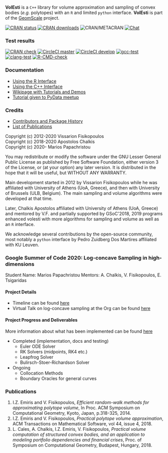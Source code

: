 **VolEsti** is a `C++` library for volume approximation and sampling of convex bodies (*e.g.* polytopes) with an `R` and limited `python` interface. **VolEsti** is part of the [GeomScale](https://geomscale.github.io) project.

[![CRAN status](https://www.r-pkg.org/badges/version/volesti)](https://cran.r-project.org/package=volesti)
[![CRAN downloads](https://cranlogs.r-pkg.org/badges/volesti)](https://cran.r-project.org/package=volesti)
![CRAN/METACRAN](https://img.shields.io/cran/l/volesti)
[![Chat](https://badges.gitter.im/boostorg/geometry.png)](https://gitter.im/GeomScale/community?utm_source=share-link&utm_medium=link&utm_campaign=share-link)

### Test results

[![CRAN check](https://cranchecks.info/badges/worst/volesti)](https://cran.r-project.org/web/checks/check_results_volesti.html)
[![CircleCI master](https://circleci.com/gh/GeomScale/volume_approximation/tree/master.svg?style=shield)](https://circleci.com/gh/GeomScale/volume_approximation/tree/master)
[![CircleCI develop](https://circleci.com/gh/GeomScale/volume_approximation/tree/develop.svg?style=shield)](https://circleci.com/gh/GeomScale/volume_approximation/tree/develop)
[![gcc-test](https://github.com/GeomScale/volume_approximation/workflows/gcc-test/badge.svg)](https://github.com/GeomScale/volume_approximation/actions?query=workflow%3Agcc-test)
[![clang-test](https://github.com/GeomScale/volume_approximation/workflows/clang-test/badge.svg)](https://github.com/GeomScale/volume_approximation/actions?query=workflow%3Aclang-test)
[![R-CMD-check](https://github.com/GeomScale/volume_approximation/workflows/R-CMD-check/badge.svg)](https://github.com/GeomScale/volume_approximation/actions?query=workflow%3AR-CMD-check)

###  Documentation

* [Using the R Interface](doc/r_interface.md)
* [Using the C++ Interface](doc/cpp_interface.md)
* [Wikipage with Tutorials and Demos](https://github.com/GeomScale/volume_approximation/wiki)
* [Tutorial given to PyData meetup](https://vissarion.github.io/tutorials/volesti_tutorial_pydata.html)

### Credits

* [Contributors and Package History](doc/credits.md)
* [List of Publications](doc/publications.md)

Copyright (c) 2012-2020 Vissarion Fisikopoulos  
Copyright (c) 2018-2020 Apostolos Chalkis  
Copyright (c) 2020-     Marios Papachristou

You may redistribute or modify the software under the GNU Lesser General Public License as published by Free Software Foundation, either version 3 of the License, or (at your option) any later version. It is distributed in the hope that it will be useful, but WITHOUT ANY WARRANTY.  

Main development started in 2012 by Vissarion Fisikopoulos while he was affiliated with University of Athens (UoA, Greece), and then with University of Brussels (ULB, Belgium). The main sampling and volume algorithms were developed at that time.

Later, Chalkis Apostolos affiliated with University of Athens (UoA, Greece) and mentored by V.F. and partially supported by GSoC'2018, 2019 programs enhanced volesti with more algorithms for sampling and volume as well as an `R` interface.       

We acknowledge several contributions by the open-source community, most notably a `python` interface by Pedro Zuidberg Dos Martires affiliated with KU Leuven.

### Google Summer of Code 2020: Log-concave Sampling in high-dimensions

Student Name: Marios Papachristou
Mentors: A. Chalkis, V. Fisikopoulos, E. Tsigaridas

#### Project Details

 * Timeline can be found [here](https://drive.google.com/file/d/1eshRaLnffTvHjajvDHmS6VRWaXMOlgVS/view?usp=sharing)
 * Virtual Talk on log-concave sampling at the Org can be found [here](https://github.com/papachristoumarios/papachristoumarios.github.io/raw/master/publications/presentations/log_concave_sampling/log_concave_sampling.pdf)

#### Project Progress and Deliverables

More information about what has been implemented can be found [here](https://github.com/papachristoumarios/papachristoumarios.github.io/raw/master/publications/presentations/log_concave_sampling/log_concave_sampling.pdf)

 * Completed (implementation, docs and testing)
   * Euler ODE Solver
   * RK Solvers (midpoints, RK4 etc.)
   * Leapfrog Solver
   * Bulirsch-Stoer-Richardson Solver
 * Ongoing
   * Collocation Methods
   * Boundary Oracles for general curves

### Publications

1. I.Z. Emiris and V. Fisikopoulos, *Efficient random-walk methods for approximating polytope volume*, In Proc. ACM Symposium on Computational Geometry, Kyoto, Japan, p.318-325, 2014.  
2. I.Z. Emiris and V. Fisikopoulos, *Practical polytope volume approximation*, ACM Transactions on Mathematical Software, vol 44, issue 4, 2018.
3. L. Cales, A. Chalkis, I.Z. Emiris, V. Fisikopoulos, *Practical volume computation of structured convex bodies, and an application to modeling portfolio dependencies and financial crises*, Proc. of Symposium on Computational Geometry, Budapest, Hungary, 2018.  
